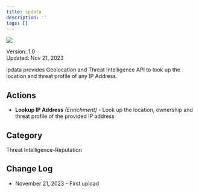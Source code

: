 ```yaml
---
title: ipdata
description: ''
tags: []
---
```


![](/img/platform-services/automation-service/app-central/logos/ipdata.png)

Version: 1.0  
Updated: Nov 21, 2023

ipdata provides Geolocation and Threat Intelligence API to look up the location and threat profile of any IP Address.

## Actions

* **Lookup IP Address** *(Enrichment)* - Look up the location, ownership and threat profile of the provided IP address

## Category

Threat Intelligence-Reputation

## Change Log

* November 21, 2023 - First upload
